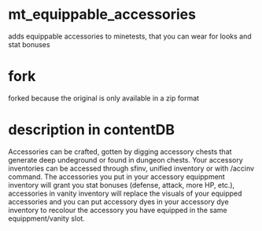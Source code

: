 # mt_equippable_accessories
adds equippable accessories to minetests, that you can wear for looks and stat bonuses

# fork
forked because the original is only available in a zip format

# description in contentDB
Accessories can be crafted, gotten by digging accessory chests that generate deep undeground or found in dungeon chests. Your accessory inventories can be accessed through sfinv, unified inventory or with /accinv command. The accessories you put in your accessory equippment inventory will grant you stat bonuses (defense, attack, more HP, etc.), accessories in vanity inventory will replace the visuals of your equipped accessories and you can put accessory dyes in your accessory dye inventory to recolour the accessory you have equipped in the same equippment/vanity slot.

